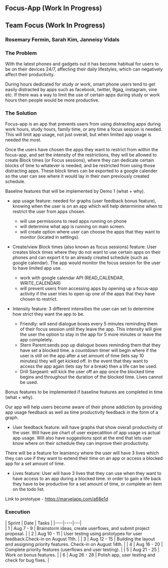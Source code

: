 
## **Focus-App (Work In Progress)**  
## **Team Focus (Work In Progress)**  
### **Rosemary Fermin, Sarah Kim, Janneisy Vidals**  

### The Problem 

 With the latest phones and gadgets out it has become habitual for users to be on their devices 24/7, affecting their daily lifestyles, which can negatively affect their productivity.
 
 During hours dedicated for study or work, smart phone users tend to get easily distracted by apps such as facebook, twitter, 9gag, instagram, vine etc. If there was a way to limit the use of certain apps during study or work hours then people would be more productive.

### The Solution 

Focus-app is an app that prevents users from using distracting apps during work hours, study hours, family time, or any time a focus session is needed. This will limit app usage, not just overall, but when limited app usage is needed the most.

Once the users have chosen the apps they want to restrict from within the focus-app, and set the intensity of the restrictions, they will be allowed to create Block times (or Focus sessions), where they can dedicate certain blocks of time to whatever is needed, and be restricted from using those distracting apps. These block times can be exported to a google calender so the user can see where it would lay in their own previously created schedule. 

Baseline features that will be implemented by Demo 1 (what + why).

 - app usage feature: needed for graphs (user feedback bonus feature), knowing when the user is on an app which will help determinine when to restrict the user from apps chosen.
      - will use permissions to read apps running on phone
      - will determine what app is running on main screen.
      - will create option where user can choose the apps that they want to monitor (located in settings).

 - Create/view Block times (also known as focus sessions) feature: User creates block times where they do not want to use certain apps on their phones and can export it to an already created schedule (such as google calendar). The app would monitor the focus session for the user to have limited app use. 
      - work with google calendar API (READ_CALENDAR, WRITE_CALENDAR)
      - will prevent users from accessing apps by opening up a focus-app activity if the user tries to open up one of the apps that they have chosen to restrict.

 - Intensity feature: 3 different intensities the user can set to determine how strict they want the app to be. 
      - Friendly: will send dialogue boxes every 5 minutes reminding them of their focus session until they leave the app. This intensity will give the user the option to stay in the app for 5 more minutes or leave the app completely.
      - Stern Parent:sends pop up dialogue boxes reminding them that they have set a blocked time. a countdown timer will begin where if the user is still on the app after a set amount of time (lets say 10 minutes) they  will get kicked off. In the event that they want to access the app again (lets say for a break) then a life can be used.
      - Drill Sargeant: will kick the user off an app once the blocked time begins and throughout the duration of the blocked time. Lives cannot be used.



Bonus features to be implemented if baseline features are completed in time (what + why).

Our app will help users become aware of their phone addiction by providing app usage feedback as well as time productivity feedback in the form of a graph.
 - User feedback feature: will have graphs that show overall productivity of the user. Will have pie chart of user expecatition of app usage vs actual app usage. Will also have suggestions spot at the end that lets user know where on their schedule they can improve their productivity.

There will be a feature for leaniency where the user will have 3 lives which they can use if they want to extend their time on an app or access a blocked app for a set amount of time. 
 - Lives feature: User will have 3 lives that they can use when they want to have access to an app during a blocked time. in order to gain a life back they have to be productive for a set amount of time, or complete an item on the todo list.


Link to prototype - https://marvelapp.com/a68e1d

### Execution

| Sprint | Date | Tasks | 
|----|----|---|\
| 1 | Aug 7 - 9 | Brainstorm ideas, create userflows, and submit project proposal. |
| 2 | Aug 10 - 11 | User testing using prototypes for user feedback.Check-in on August 11th. |
| 3 | Aug 12 - 15 | Building the layout and assigning priority features. Check-in on August 14th. |
| 4 | Aug 16 - 20 | Complete priority features (userflows and user testing). |
| 5 | Aug 21 - 25 | Work on bonus features. |
| 6 | Aug 26 - 28 | Polish app, user testing and check for bug fixes. |
